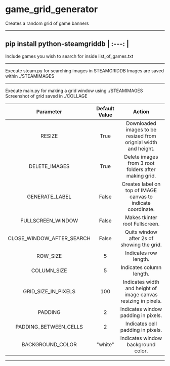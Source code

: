 # game_grid_generator
Creates a random grid of game banners

----------------------------------------------------------------

pip install python-steamgriddb
| :---:   | 
----------------------------------------------------------------

Include games you wish to search for inside list_of_games.txt

----------------------------------------------------------------

Execute steam.py for searching images in STEAMGRIDDB
Images are saved within ./STEAMIMAGES

----------------------------------------------------------------

Execute main.py for making a grid window using ./STEAMIMAGES
Screenshot of grid saved in ./COLLAGE



Parameter		    						 |  Default Value | Action
| :---:   | :---: | :---: |
RESIZE 	|		      							True		|						Downloaded images to be resized from orignial width and height.
DELETE_IMAGES |									True	|							Delete images from 3 root folders after making grid.
GENERATE_LABEL | 								False	|							Creates label on top of IMAGE canvas to indicate coordinate.
FULLSCREEN_WINDOW  		|					False	|							Makes tkinter root Fullscreen.
CLOSE_WINDOW_AFTER_SEARCH	|			False	|							Quits window after 2s of showing the grid.
ROW_SIZE				|								5			|							Indicates row length.
COLUMN_SIZE 			|							5			|							Indicates column length.
GRID_SIZE_IN_PIXELS 	|					100			|						Indicates width and height of image canvas resizing in pixels.
PADDING								|					2			|							Indicates window padding in pixels.
PADDING_BETWEEN_CELLS 	|				2			|							Indicates cell padding in pixels.
BACKGROUND_COLOR 					|	 	 "white"	|						Indicates window background color.

----------------------------------------------------------------
